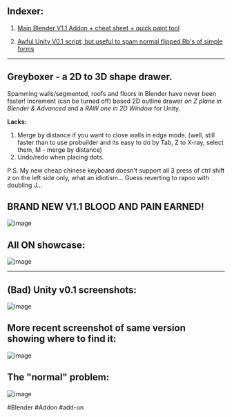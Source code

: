 Indexer:
-
1. [Main Blender V1.1 Addon + cheat sheet + quick paint tool](Greyboxer/Blender)

2. [Awful Unity V0.1 script, but useful to spam normal flipped Rb's of simple forms](Greyboxer/Unity)








                
-----------------------------------------------------------------------------------------------------------------

Greyboxer - a 2D to 3D shape drawer. 
-
Spamming walls/segmented, roofs and floors in Blender have never been faster!
Increment (can be turned off) based 2D outline drawer *on Z plane in Blender & Advanced* and a *RAW one in 2D Window* for Unity.

**Lacks:**
1. Merge by distance if you want to close walls in edge mode. (well, still faster than to use probuilder and its easy to do by Tab, Z to X-ray, select them, M - merge by distance)
2. Undo/redo when placing dots.

P.S.
My new cheap chinese keyboard doesn't support all 3 press of ctrl shift z on the left side only, what an idiotism... Guess reverting to rapoo with doubling J...

BRAND NEW V1.1 BLOOD AND PAIN EARNED!
-
![image](https://github.com/user-attachments/assets/0b0fbc81-dfde-4367-9007-dc91b547109d)


All ON showcase:
-
![image](https://github.com/user-attachments/assets/046d93fc-2a9c-4614-a013-ca3da6d457c0)

------------------------------------------------------------------------------------------------------------------

(Bad) Unity v0.1 screenshots:
-
![image](https://github.com/user-attachments/assets/dd4ba2c3-4421-4d66-a031-aa04d5dc2d61)

More recent screenshot of same version showing where to find it:
-
![image](https://github.com/user-attachments/assets/d825bb8d-eb41-48eb-908a-199a8ef31fa7)

The "normal" problem:
-
![image](https://github.com/user-attachments/assets/53a15831-030a-4046-a581-f17b9f23eb88)

#Blender #Addon #add-on
